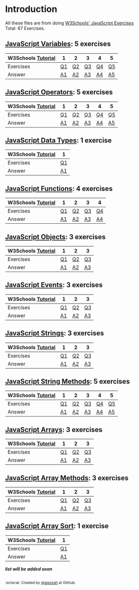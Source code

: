 # Introduction
All these files are from doing [W3Schools' JavaScript Exercises](https://www.w3schools.com/js/exercise_js.asp)  
Total: 67 Exercises.

## [JavaScript Variables](./JS-Variables): 5 exercises
| W3Schools [Tutorial](https://www.w3schools.com/js/js_variables.asp) | 1 | 2 | 3 | 4 | 5 |
| :--- | --- | --- | --- | --- | --- |
| Exercises | [Q1](https://www.w3schools.com/js/exercise_js.asp?filename=exercise_js_variables1) | [Q2](https://www.w3schools.com/js/exercise_js.asp?filename=exercise_js_variables2) | [Q3](https://www.w3schools.com/js/exercise_js.asp?filename=exercise_js_variables3) | [Q4](https://www.w3schools.com/js/exercise_js.asp?filename=exercise_js_variables4) | [Q5](https://www.w3schools.com/js/exercise_js.asp?filename=exercise_js_variables5) |
| Answer | [A1](./JS-Variables/jsVariablesE1.js) | [A2](./JS-Variables/jsVariablesE2.js) | [A3](./JS-Variables/jsVariablesE3.js) | [A4](./JS-Variables/jsVariablesE4.js) | [A5](./JS-Variables/jsVariablesE5.js) |

## [JavaScript Operators](./JS-Operators): 5 exercises
| W3Schools [Tutorial](https://www.w3schools.com/js/js_operators.asp) | 1 | 2 | 3 | 4 | 5 |
| :--- | --- | --- | --- | --- | --- |
| Exercises | [Q1](https://www.w3schools.com/js/exercise_js.asp?filename=exercise_js_operators1) | [Q2](https://www.w3schools.com/js/exercise_js.asp?filename=exercise_js_operators2) | [Q3](https://www.w3schools.com/js/exercise_js.asp?filename=exercise_js_operators3) | [Q4](https://www.w3schools.com/js/exercise_js.asp?filename=exercise_js_operators4) | [Q5](https://www.w3schools.com/js/exercise_js.asp?filename=exercise_js_operators5) |
| Answer | [A1](./JS-Operators/jsOperatorsE1.js) | [A2](./JS-Operators/jsOperatorsE2.js) | [A3](./JS-Operators/jsOperatorsE3.js) | [A4](./JS-Operators/jsOperatorsE4.js) | [A5](./JS-Operators/jsOperatorsE5.js) |

## [JavaScript Data Types](./JS-DataTypes): 1 exercise
| W3Schools [Tutorial](https://www.w3schools.com/js/js_datatypes.asp) | 1 |
| :--- | --- |
| Exercises | [Q1](https://www.w3schools.com/js/exercise_js.asp?filename=exercise_js_datatypes1) |
| Answer | [A1](./JS-DataTypes/jsDataTypesE1.js) |

## [JavaScript Functions](./JS-Functions): 4 exercises
| W3Schools [Tutorial](https://www.w3schools.com/js/js_functions.asp) | 1 | 2 | 3 | 4 |
| :--- | --- | --- | --- | --- |
| Exercises | [Q1](https://www.w3schools.com/js/exercise_js.asp?filename=exercise_js_functions1) | [Q2](https://www.w3schools.com/js/exercise_js.asp?filename=exercise_js_functions2) | [Q3](https://www.w3schools.com/js/exercise_js.asp?filename=exercise_js_functions3) | [Q4](https://www.w3schools.com/js/exercise_js.asp?filename=exercise_js_functions4) |
| Answer | [A1](./JS-Functions/jsFunctionsE1.js) | [A2](./JS-Functions/jsFunctionsE2.js) | [A3](./JS-Functions/jsFunctionsE3.js) | [A4](./JS-Functions/jsFunctionsE4.js) |

## [JavaScript Objects](./JS-Objects): 3 exercises
| W3Schools [Tutorial](https://www.w3schools.com/js/js_objects.asp) | 1 | 2 | 3 |
| :--- | --- | --- | --- |
| Exercises | [Q1](https://www.w3schools.com/js/exercise_js.asp?filename=exercise_js_objects1) | [Q2](https://www.w3schools.com/js/exercise_js.asp?filename=exercise_js_objects2) | [Q3](https://www.w3schools.com/js/exercise_js.asp?filename=exercise_js_objects3) |
| Answer | [A1](./JS-Objects/jsObjectsE1.js) | [A2](./JS-Objects/jsObjectsE2.js) | [A3](./JS-Objects/jsObjectsE3.js) |

## [JavaScript Events](./JS-Events): 3 exercises
| W3Schools [Tutorial](https://www.w3schools.com/js/js_events.asp) | 1 | 2 | 3 |
| :--- | --- | --- | --- |
| Exercises | [Q1](https://www.w3schools.com/js/exercise_js.asp?filename=exercise_js_events1) | [Q2](https://www.w3schools.com/js/exercise_js.asp?filename=exercise_js_events2) | [Q3](https://www.w3schools.com/js/exercise_js.asp?filename=exercise_js_events3) |
| Answer | [A1](./JS-Events/jsEventsE1.js) | [A2](./JS-Events/jsEventsE2.js) | [A3](./JS-Events/jsEventsE3.js) |

## [JavaScript Strings](./JS-Strings): 3 exercises
| W3Schools [Tutorial](https://www.w3schools.com/js/js_strings.asp) | 1 | 2 | 3 |
| :--- | --- | --- | --- |
| Exercises | [Q1](https://www.w3schools.com/js/exercise_js.asp?filename=exercise_js_strings1) | [Q2](https://www.w3schools.com/js/exercise_js.asp?filename=exercise_js_strings2) | [Q3](https://www.w3schools.com/js/exercise_js.asp?filename=exercise_js_strings3) |
| Answer | [A1](./JS-Strings/jsStringsE1.js) | [A2](./JS-Strings/jsStringsE2.js) | [A3](./JS-Strings/jsStringsE3.js) |

## [JavaScript String Methods](./JS-StringMethods): 5 exercises
| W3Schools [Tutorial](https://www.w3schools.com/js/js_string_methods.asp) | 1 | 2 | 3 | 4 | 5 |
| :--- | --- | --- | --- | --- | --- |
| Exercises | [Q1](https://www.w3schools.com/js/exercise_js.asp?filename=exercise_js_string_methods1) | [Q2](https://www.w3schools.com/js/exercise_js.asp?filename=exercise_js_string_methods2) | [Q3](https://www.w3schools.com/js/exercise_js.asp?filename=exercise_js_string_methods3) | [Q4](https://www.w3schools.com/js/exercise_js.asp?filename=exercise_js_string_methods4) | [Q5](https://www.w3schools.com/js/exercise_js.asp?filename=exercise_js_string_methods5) |
| Answer | [A1](./JS-StringMethods/jsStringMethodsE1.js) | [A2](./JS-StringMethods/jsStringMethodsE2.js) | [A3](./JS-StringMethods/jsStringMethodsE3.js) | [A4](./JS-StringMethods/jsStringMethodsE4.js) | [A5](./JS-StringMethods/jsStringMethodsE5.js) |

## [JavaScript Arrays](./JS-Arrays): 3 exercises
| W3Schools [Tutorial](https://www.w3schools.com/js/js_arrays.asp) | 1 | 2 | 3 |
| :--- | --- | --- | --- |
| Exercises | [Q1](https://www.w3schools.com/js/exercise_js.asp?filename=exercise_js_arrays1) | [Q2](https://www.w3schools.com/js/exercise_js.asp?filename=exercise_js_arrays2) | [Q3](https://www.w3schools.com/js/exercise_js.asp?filename=exercise_js_arrays3) |
| Answer | [A1](./JS-Arrays/jsArraysE1.js) | [A2](./JS-Arrays/jsArraysE2.js) | [A3](./JS-Arrays/jsArraysE3.js) |

## [JavaScript Array Methods](./JS-ArrayMethods): 3 exercises
| W3Schools [Tutorial](https://www.w3schools.com/js/js_array_methods.asp) | 1 | 2 | 3 |
| :--- | --- | --- | --- |
| Exercises | [Q1](https://www.w3schools.com/js/exercise_js.asp?filename=exercise_js_array_methods1) | [Q2](https://www.w3schools.com/js/exercise_js.asp?filename=exercise_js_array_methods2) | [Q3](https://www.w3schools.com/js/exercise_js.asp?filename=exercise_js_array_methods3) |
| Answer | [A1](./JS-ArrayMethods/jsArrayMethodsE1.js) | [A2](./JS-ArrayMethods/jsArrayMethodsE2.js) | [A3](./JS-ArrayMethods/jsArrayMethodsE3.js) |

## [JavaScript Array Sort](./JS-ArraySort): 1 exercise
| W3Schools [Tutorial](https://www.w3schools.com/js/js_array_sort.asp) | 1 |
| :--- | --- |
| Exercises | [Q1](https://www.w3schools.com/js/exercise_js.asp?filename=exercise_js_array_sort1) |
| Answer | [A1](./JS-ArraySort/jsArraySortE1.js) |

  
***list will be added soon***

##
<sup>:octocat: Created by [@alexoah](http://github.com/alexoah) at GitHub.</sup>